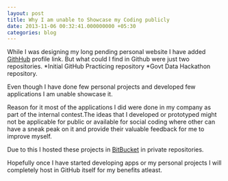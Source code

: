 ```yaml
---
layout: post
title: Why I am unable to Showcase my Coding publicly
date: 2013-11-06 00:32:41.000000000 +05:30
categories: blog
---
```

While I was designing my long pending personal website I have added [GithHub](www.github.com) profile link. But what could I find in Github were just two repositories.
*Initial GitHub Practicing repository
*Govt Data Hackathon repository.

Even though I have done few personal projects and developed few applications I am unable showcase it.

Reason for it most of the applications I did were done in my company as part of the internal contest.The ideas that I developed or prototyped might not be applicable for public or available for social coding where other can have a sneak peak on it and provide their valuable feedback for me to improve myself.

Due to this I hosted these projects in [BitBucket](www.bitbucket.com) in private repositories.

Hopefully once I have started developing apps or my personal projects I will completely host in GitHub itself for my benefits atleast.
